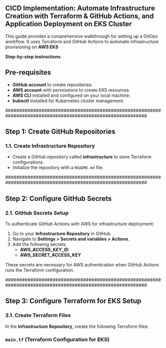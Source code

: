 ## CICD Implementation: Automate Infrastructure Creation with Terraform & GitHub Actions, and Application Deployment on EKS Cluster ##

This guide provides a comprehensive walkthrough for setting up a GitOps workflow. It uses Terraform and GitHub Actions to automate infrastructure provisioning on **AWS EKS**

**Step-by-step instructions**

## Pre-requisites

- **GitHub account** to create repositories.
- **AWS account** with permissions to create EKS resources.
- **AWS CLI** installed and configured on your local machine.
- **kubectl** installed for Kubernetes cluster management.


###########################################################################################################

## Step 1: Create GitHub Repositories

### 1.1. Create Infrastructure Repository
- Create a GitHub repository called **infrastructure** to store Terraform configurations.  
- Initialize the repository with a `README.md` file.

###########################################################################################################

## Step 2: Configure GitHub Secrets

### 2.1. GitHub Secrets Setup
To authenticate GitHub Actions with AWS for infrastructure deployment:

1. Go to your **Infrastructure Repository** in GitHub.
2. Navigate to **Settings > Secrets and variables > Actions**.
3. Add the following secrets:
   - **AWS_ACCESS_KEY_ID**
   - **AWS_SECRET_ACCESS_KEY**

These secrets are necessary for AWS authentication when GitHub Actions runs the Terraform configuration.

###########################################################################################################

## Step 3: Configure Terraform for EKS Setup

### 3.1. Create Terraform Files
In the **Infrastructure Repository**, create the following Terraform files:

### `main.tf` (Terraform Configuration for EKS)

